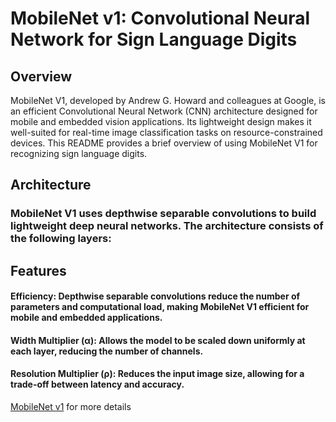 # MobileNet v1: Convolutional Neural Network for Sign Language Digits
## Overview
MobileNet V1, developed by Andrew G. Howard and colleagues at Google, is an efficient Convolutional Neural Network (CNN) architecture designed for mobile and embedded vision applications. Its lightweight design makes it well-suited for real-time image classification tasks on resource-constrained devices. This README provides a brief overview of using MobileNet V1 for recognizing sign language digits.

## Architecture
### MobileNet V1 uses depthwise separable convolutions to build lightweight deep neural networks. The architecture consists of the following layers:

## Features
#### Efficiency: Depthwise separable convolutions reduce the number of parameters and computational load, making MobileNet V1 efficient for mobile and embedded applications.
#### Width Multiplier (α): Allows the model to be scaled down uniformly at each layer, reducing the number of channels.
#### Resolution Multiplier (ρ): Reduces the input image size, allowing for a trade-off between latency and accuracy.

[MobileNet v1](https://arxiv.org/pdf/1704.04861) for more details

